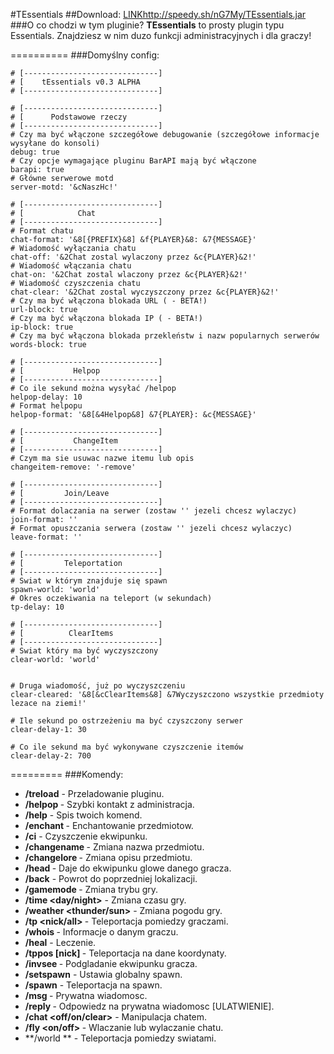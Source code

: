 #TEssentials
##Download: <a href="http://speedy.sh/nG7My/TEssentials.jar">LINK</a>http://speedy.sh/nG7My/TEssentials.jar
###O co chodzi w tym pluginie?
**TEssentials** to prosty plugin typu Essentials. Znajdziesz w nim duzo funkcji administracyjnych i dla graczy!

==========
###Domyślny config:

```
# [------------------------------]
# [    tEssentials v0.3 ALPHA
# [------------------------------]

# [------------------------------]
# [      Podstawowe rzeczy 
# [------------------------------]
# Czy ma być włączone szczegółowe debugowanie (szczegółowe informacje wysyłane do konsoli)
debug: true
# Czy opcje wymagające pluginu BarAPI mają być włączone
barapi: true
# Główne serwerowe motd
server-motd: '&cNaszHc!'
 
# [------------------------------]
# [            Chat 
# [------------------------------]
# Format chatu
chat-format: '&8[{PREFIX}&8] &f{PLAYER}&8: &7{MESSAGE}'
# Wiadomość wyłączania chatu
chat-off: '&2Chat zostal wylaczony przez &c{PLAYER}&2!'
# Wiadomość włączania chatu
chat-on: '&2Chat zostal wlaczony przez &c{PLAYER}&2!'
# Wiadomość czyszczenia chatu
chat-clear: '&2Chat zostal wyczyszczony przez &c{PLAYER}&2!'
# Czy ma być włączona blokada URL ( - BETA!)
url-block: true
# Czy ma być włączona blokada IP ( - BETA!)
ip-block: true
# Czy ma być włączona blokada przekleństw i nazw popularnych serwerów 
words-block: true

# [------------------------------]
# [           Helpop
# [------------------------------]
# Co ile sekund można wysyłać /helpop 
helpop-delay: 10
# Format helpopu
helpop-format: '&8[&4Helpop&8] &7{PLAYER}: &c{MESSAGE}'

# [------------------------------]
# [           ChangeItem
# [------------------------------]
# Czym ma sie usuwac nazwe itemu lub opis
changeitem-remove: '-remove'

# [------------------------------]
# [         Join/Leave
# [------------------------------]
# Format dolaczania na serwer (zostaw '' jezeli chcesz wylaczyc)
join-format: ''
# Format opuszczania serwera (zostaw '' jezeli chcesz wylaczyc)
leave-format: ''

# [------------------------------]
# [         Teleportation
# [------------------------------]
# Swiat w którym znajduje się spawn
spawn-world: 'world'
# Okres oczekiwania na teleport (w sekundach)
tp-delay: 10
  
# [------------------------------]
# [          ClearItems
# [------------------------------]
# Swiat który ma być wyczyszczony
clear-world: 'world'


# Druga wiadomość, już po wyczyszczeniu
clear-cleared: '&8[&cClearItems&8] &7Wyczyszczono wszystkie przedmioty lezace na ziemi!'

# Ile sekund po ostrzeżeniu ma być czyszczony serwer
clear-delay-1: 30

# Co ile sekund ma być wykonywane czyszczenie itemów
clear-delay-2: 700
```

=========
###Komendy:
- **/treload** - Przeladowanie pluginu.
- **/helpop <tekst>** - Szybki kontakt z administracja. 
- **/help** - Spis twoich komend.
- **/enchant <enchant> <level>** - Enchantowanie przedmiotow.
- **/ci** - Czyszczenie ekwipunku.
- **/changename <tekst>** - Zmiana nazwa przedmiotu.
- **/changelore <tekst>** - Zmiana opisu przedmiotu. 
- **/head <nick>** - Daje do ekwipunku glowe danego gracza.
- **/back** - Powrot do poprzedniej lokalizacji.
- **/gamemode <tryb>** - Zmiana trybu gry.
- **/time <day/night>** - Zmiana czasu gry.
- **/weather <thunder/sun>** - Zmiana pogodu gry. 
- **/tp <nick/all> <nick2>** - Teleportacja pomiedzy graczami.
- **/whois <nick>** - Informacje o danym graczu.
- **/heal** - Leczenie.
- **/tppos [nick] <x> <y> <z>** - Teleportacja na dane koordynaty.
- **/invsee <nick>** - Podgladanie ekwipunku gracza. 
- **/setspawn** - Ustawia globalny spawn.
- **/spawn** - Teleportacja na spawn.
- **/msg <nick> <wiadomosc>** - Prywatna wiadomosc.
- **/reply <tekst>** - Odpowiedz na prywatna wiadomosc [ULATWIENIE]. 
- **/chat <off/on/clear>** - Manipulacja chatem.
- **/fly <on/off> <nick>** - Wlaczanie lub wylaczanie chatu.
- **/world <swiat> ** - Teleportacja pomiedzy swiatami.
